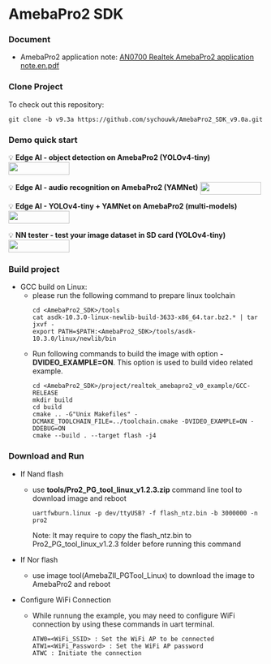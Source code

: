 # AmebaPro2 SDK

### Document
- AmebaPro2 application note: [AN0700 Realtek AmebaPro2 application note.en.pdf](https://github.com/sychouwk/AmebaPro2_SDK_v9.0a/blob/v9.3a/doc/AN0700%20Realtek%20AmebaPro2%20application%20note.en.pdf)

### Clone Project  
To check out this repository:  

```
git clone -b v9.3a https://github.com/sychouwk/AmebaPro2_SDK_v9.0a.git
```

### Demo quick start

:bulb: **Edge AI - object detection on AmebaPro2 (YOLOv4-tiny)**
<a href="https://github.com/sychouwk/AmebaPro2_SDK_v9.0a/blob/v9.3a/doc/NN_example_README.md">
  <img src="https://img.shields.io/badge/-Getting%20Started-green" valign="middle" height=25px width=120px/>
</a>

:bulb: **Edge AI - audio recognition on AmebaPro2 (YAMNet)**
<a href="https://github.com/sychouwk/AmebaPro2_SDK_v9.0a/blob/v9.3a/doc/NN_audio_example_README.md">
  <img src="https://img.shields.io/badge/-Getting%20Started-green" valign="middle" height=25px width=120px/>
</a>

:bulb: **Edge AI - YOLOv4-tiny + YAMNet on AmebaPro2 (multi-models)**
<a href="https://github.com/sychouwk/AmebaPro2_SDK_v9.0a/blob/v9.3a/doc/NN_Yolo_plus_YAMNet_README.md">
  <img src="https://img.shields.io/badge/-Getting%20Started-green" valign="middle" height=25px width=120px/>
</a>

:bulb: **NN tester - test your image dataset in SD card (YOLOv4-tiny)**
<a href="https://github.com/sychouwk/AmebaPro2_SDK_v9.0a/blob/v9.3a/doc/NN_file_tester_README.md">
  <img src="https://img.shields.io/badge/-Getting%20Started-green" valign="middle" height=25px width=120px/>
</a>

### Build project

- GCC build on Linux: 
  - please run the following command to prepare linux toolchain
    ```
    cd <AmebaPro2_SDK>/tools
    cat asdk-10.3.0-linux-newlib-build-3633-x86_64.tar.bz2.* | tar jxvf -
    export PATH=$PATH:<AmebaPro2_SDK>/tools/asdk-10.3.0/linux/newlib/bin
    ```
  - Run following commands to build the image with option **-DVIDEO_EXAMPLE=ON**. This option is used to build video related example.
    ```
    cd <AmebaPro2_SDK>/project/realtek_amebapro2_v0_example/GCC-RELEASE
    mkdir build
    cd build
    cmake .. -G"Unix Makefiles" -DCMAKE_TOOLCHAIN_FILE=../toolchain.cmake -DVIDEO_EXAMPLE=ON -DDEBUG=ON
    cmake --build . --target flash -j4
    ```

### Download and Run

- If Nand flash
  - use **tools/Pro2_PG_tool_linux_v1.2.3.zip** command line tool to download image and reboot
    ```
    uartfwburn.linux -p dev/ttyUSB? -f flash_ntz.bin -b 3000000 -n pro2
    ```
    Note: It may require to copy the flash_ntz.bin to Pro2_PG_tool_linux_v1.2.3 folder before running this command 

- If Nor flash
  - use image tool(AmebaZII_PGTool_Linux) to download the image to AmebaPro2 and reboot

- Configure WiFi Connection  
  - While runnung the example, you may need to configure WiFi connection by using these commands in uart terminal.  
    ```
    ATW0=<WiFi_SSID> : Set the WiFi AP to be connected
    ATW1=<WiFi_Password> : Set the WiFi AP password
    ATWC : Initiate the connection
    ```
